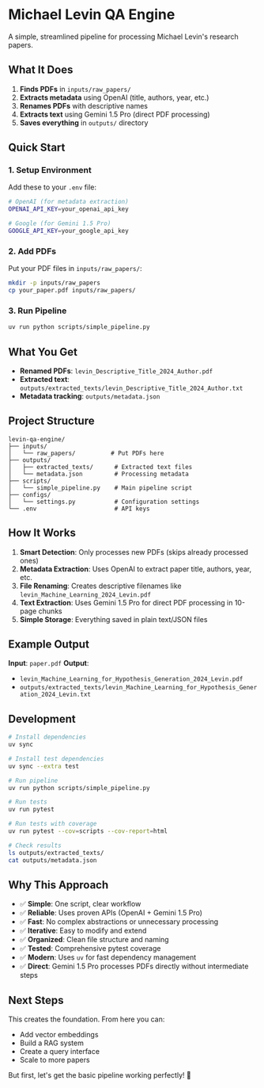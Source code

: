 # Michael Levin QA Engine

A simple, streamlined pipeline for processing Michael Levin's research papers.

## What It Does

1. **Finds PDFs** in `inputs/raw_papers/`
2. **Extracts metadata** using OpenAI (title, authors, year, etc.)
3. **Renames PDFs** with descriptive names
4. **Extracts text** using Gemini 1.5 Pro (direct PDF processing)
5. **Saves everything** in `outputs/` directory

## Quick Start

### 1. Setup Environment

Add these to your `.env` file:

```bash
# OpenAI (for metadata extraction)
OPENAI_API_KEY=your_openai_api_key

# Google (for Gemini 1.5 Pro)
GOOGLE_API_KEY=your_google_api_key
```

### 2. Add PDFs

Put your PDF files in `inputs/raw_papers/`:

```bash
mkdir -p inputs/raw_papers
cp your_paper.pdf inputs/raw_papers/
```

### 3. Run Pipeline

```bash
uv run python scripts/simple_pipeline.py
```

## What You Get

- **Renamed PDFs**: `levin_Descriptive_Title_2024_Author.pdf`
- **Extracted text**: `outputs/extracted_texts/levin_Descriptive_Title_2024_Author.txt`
- **Metadata tracking**: `outputs/metadata.json`

## Project Structure

```
levin-qa-engine/
├── inputs/
│   └── raw_papers/          # Put PDFs here
├── outputs/
│   ├── extracted_texts/      # Extracted text files
│   └── metadata.json         # Processing metadata
├── scripts/
│   └── simple_pipeline.py    # Main pipeline script
├── configs/
│   └── settings.py           # Configuration settings
└── .env                      # API keys
```

## How It Works

1. **Smart Detection**: Only processes new PDFs (skips already processed ones)
2. **Metadata Extraction**: Uses OpenAI to extract paper title, authors, year, etc.
3. **File Renaming**: Creates descriptive filenames like `levin_Machine_Learning_2024_Levin.pdf`
4. **Text Extraction**: Uses Gemini 1.5 Pro for direct PDF processing in 10-page chunks
5. **Simple Storage**: Everything saved in plain text/JSON files

## Example Output

**Input**: `paper.pdf`
**Output**: 
- `levin_Machine_Learning_for_Hypothesis_Generation_2024_Levin.pdf`
- `outputs/extracted_texts/levin_Machine_Learning_for_Hypothesis_Generation_2024_Levin.txt`

## Development

```bash
# Install dependencies
uv sync

# Install test dependencies
uv sync --extra test

# Run pipeline
uv run python scripts/simple_pipeline.py

# Run tests
uv run pytest

# Run tests with coverage
uv run pytest --cov=scripts --cov-report=html

# Check results
ls outputs/extracted_texts/
cat outputs/metadata.json
```

## Why This Approach

- ✅ **Simple**: One script, clear workflow
- ✅ **Reliable**: Uses proven APIs (OpenAI + Gemini 1.5 Pro)
- ✅ **Fast**: No complex abstractions or unnecessary processing
- ✅ **Iterative**: Easy to modify and extend
- ✅ **Organized**: Clean file structure and naming
- ✅ **Tested**: Comprehensive pytest coverage
- ✅ **Modern**: Uses `uv` for fast dependency management
- ✅ **Direct**: Gemini 1.5 Pro processes PDFs directly without intermediate steps

## Next Steps

This creates the foundation. From here you can:
- Add vector embeddings
- Build a RAG system
- Create a query interface
- Scale to more papers

But first, let's get the basic pipeline working perfectly! 🚀

